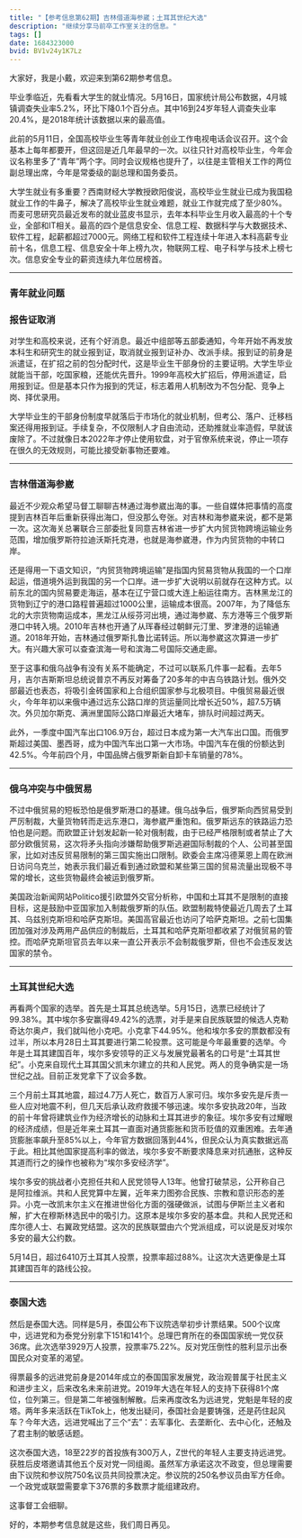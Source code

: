 ```yaml
---
title: "【参考信息第62期】吉林借道海参崴；土耳其世纪大选"
description: "继续分享马前卒工作室关注的信息。"
tags: []
date: 1684323000
bvid: BV1v24y1K7Lz
---
```

大家好，我是小戴，欢迎来到第62期参考信息。

毕业季临近，先看看大学生的就业情况。5月16日，国家统计局公布数据，4月城镇调查失业率5.2%，环比下降0.1个百分点。其中16到24岁年轻人调查失业率20.4%，是2018年统计该数据以来的最高值。

此前的5月11日，全国高校毕业生等青年就业创业工作电视电话会议召开。这个会基本上每年都要开，但这回是近几年最早的一次。以往只针对高校毕业生，今年会议名称里多了“青年”两个字。同时会议规格也提升了，以往是主管相关工作的两位副总理出席，今年是常委级的副总理和国务委员。

大学生就业有多重要？西南财经大学教授欧阳俊说，高校毕业生就业已成为我国稳就业工作的牛鼻子，解决了高校毕业生就业难题，就业工作就完成了至少80%。而麦可思研究员最近发布的就业蓝皮书显示，去年本科毕业生月收入最高的十个专业，全部和IT相关。最高的四个是信息安全、信息工程、数据科学与大数据技术、软件工程，起薪都超过7000元。网络工程和软件工程连续十年进入本科高薪专业前十名，信息工程、信息安全十年上榜九次，物联网工程、电子科学与技术上榜七次。信息安全专业的薪资连续九年位居榜首。

---

### 青年就业问题

### 报告证取消

对学生和高校来说，还有个好消息。最近中组部等五部委通知，今年开始不再发放本科生和研究生的就业报到证，取消就业报到证补办、改派手续。报到证的前身是派遣证，在扩招之前的包分配时代，这是毕业生干部身份的主要证明。大学生毕业就能当干部，吃国家粮，还能优先晋升。1999年高校大扩招后，停用派遣证，启用报到证。但是基本只作为报到的凭证，标志着用人机制改为不包分配、竞争上岗、择优录用。

大学毕业生的干部身份制度早就落后于市场化的就业机制，但考公、落户、迁移档案还得用报到证。手续复杂，不仅限制人才自由流动，还助推就业率造假，早就该废除了。不过就像日本2022年才停止使用软盘，对于官僚系统来说，停止一项存在很久的无效规则，可能比接受新事物还要难。

---

### 吉林借道海参崴

最近不少观众希望马督工聊聊吉林通过海参崴出海的事。一些自媒体把事情的高度提到吉林百年后重新获得出海口，但没那么夸张。对吉林和海参崴来说，都不是第一次。这次海关总署联合三部委批复同意吉林省进一步扩大内贸货物跨境运输业务范围，增加俄罗斯符拉迪沃斯托克港，也就是海参崴港，作为内贸货物的中转口岸。

还是得用一下语文知识，“内贸货物跨境运输”是指国内贸易货物从我国的一个口岸起运，借道境外运到我国的另一个口岸。进一步扩大说明以前就存在这种方式。以前东北的国内贸易要走海运，基本在辽宁营口或大连上船运往南方。吉林黑龙江的货物到辽宁的港口路程普遍超过1000公里，运输成本很高。2007年，为了降低东北的大宗货物南运成本，黑龙江从绥芬河出境，通过海参崴、东方港等三个俄罗斯港口中转入境。2010年吉林也开通了从珲春经过朝鲜元汀里、罗津港的运输通道。2018年开始，吉林通过俄罗斯扎鲁比诺转运。所以海参崴这次算进一步扩大。有兴趣大家可以查查滨海一号和滨海二号国际交通走廊。

至于这事和俄乌战争有没有关系不能确定，不过可以联系几件事一起看。去年5月，吉尔吉斯斯坦总统说普京不再反对筹备了20多年的中吉乌铁路计划。俄外交部最近也表态，将吸引金砖国家和上合组织国家参与北极项目。中俄贸易最近很火，今年年初以来俄中通过远东公路口岸的货运量同比增长近50%，超7.5万辆次。外贝加尔斯克、满洲里国际公路口岸最近大堵车，排队时间超过两天。

此外，一季度中国汽车出口106.9万台，超过日本成为第一大汽车出口国。而俄罗斯超过美国、墨西哥，成为中国汽车出口第一大市场。中国汽车在俄的份额达到42.5%。今年前四个月，中国品牌占俄罗斯新自卸卡车销量的78%。

---

### 俄乌冲突与中俄贸易

不过中俄贸易的短板恐怕是俄罗斯港口的基建。俄乌战争后，俄罗斯向西贸易受到严厉制裁，大量货物转而走远东港口，海参崴严重饱和。俄罗斯远东的铁路运力恐怕也是问题。而欧盟正计划发起新一轮对俄制裁，由于已经严格限制或者禁止了大部分欧俄贸易，这次将矛头指向涉嫌帮助俄罗斯逃避国际制裁的个人、公司甚至国家，比如对违反贸易限制的第三国实施出口限制。欧委会主席冯德莱恩上周在欧洲日访问乌克兰，她表示我们最近看到通过欧盟和某些第三国的贸易流量出现极不寻常的增长，这些货物最终会被运到俄罗斯。

美国政治新闻网站Politico援引欧盟外交官分析称，中国和土耳其不是限制的直接目标，这是鼓励中亚国家加入制裁俄罗斯的队伍。欧盟制裁特使最近几周去了土耳其、乌兹别克斯坦和哈萨克斯坦。美国高官最近也访问了哈萨克斯坦。之前七国集团加强对涉及两用产品供应的制裁后，土耳其和哈萨克斯坦都收紧了对俄贸易的管控。而哈萨克斯坦官员去年以来一直公开表示不会制裁俄罗斯，但也不会违反发达国家的禁令。

---

### 土耳其世纪大选

再看两个国家的选举。首先是土耳其总统选举。5月15日，选票已经统计了99.38%。其中埃尔多安赢得49.42%的选票，对手是来自民族联盟的候选人克勒奇达尔奥卢，我们就叫他小克吧。小克拿下44.95%。他和埃尔多安的票数都没有过半，所以本月28日土耳其要进行第二轮投票。这可能是今年最重要的选举。今年是土耳其建国百年，埃尔多安领导的正义与发展党最著名的口号是“土耳其世纪”。小克来自现代土耳其国父凯末尔建立的共和人民党。两人的竞争确实是一场世纪之战。目前正发党拿下了议会多数。

三个月前土耳其地震，超过4.7万人死亡，数百万人家可归。埃尔多安先是斥责一些人应对地震不利，但几天后承认政府救援不够迅速。埃尔多安执政20年，当政的前十年曾将建筑业作为经济增长的动脉和土耳其进步的象征。埃尔多安有过耀眼的经济成绩，但是近年来土耳其一直面对通货膨胀和货币贬值的双重困难。去年通货膨胀率飙升至85%以上，今年官方数据回落到44%，但民众认为真实数据远高于此。相比其他国家提高利率的做法，埃尔多安不断要求降息来对抗通胀，这种反其道而行之的操作也被称为“埃尔多安经济学”。

埃尔多安的挑战者小克担任共和人民党领导人13年。他曾打破禁忌，公开称自己是阿拉维派。共和人民党算中左翼，近年来力图弥合民族、宗教和意识形态的差异。小克一改凯末尔主义在推进世俗化方面的强硬做派，试图与伊斯兰主义者和解，扩大在穆斯林选民中的吸引力。这原本是埃尔多安的基本盘。共和人民党还和库尔德人士、右翼政党结盟。这次的民族联盟由六个党派组成，可以说是反对埃尔多安的最大公约数。

5月14日，超过6410万土耳其人投票，投票率超过88%。让这次大选更像是土耳其建国百年的路线公投。

---

### 泰国大选

然后是泰国大选。同样是5月，泰国公布下议院选举初步计票结果。500个议席中，远进党和为泰党分别拿下151和141个。总理巴育所在的泰国国家统一党仅获36席。此次选举3929万人投票，投票率75.22%。反对党压倒性的胜利显示出泰国民众对变革的渴望。

得票最多的远进党前身是2014年成立的泰国国家发展党，政治观普属于社民主义和进步主义，后来改名未来前进党。2019年大选在年轻人的支持下获得81个席位，位列第三。但是第二年被强制解散。后来再度改名为远进党，党魁是年轻的皮塔。两年多来活跃在TikTok上，他发出疑问，泰国社会是要铸强，还是药住起风车？今年大选，远进党喊出了三个“去”：去军事化、去垄断化、去中心化，还触及了君主制的敏感话题。

这次泰国大选，18至22岁的首投族有300万人，Z世代的年轻人主要支持远进党。获胜后皮塔邀请其他五个反对党一同组阁。虽然军方承诺这次不政变，但总理需要由下议院和参议院750名议员共同投票决定。参议院的250名参议员由军方任命。一个政党或联盟需要拿下376票的多数票才能组建政府。

这事督工会细聊。

好的，本期参考信息就是这些，我们周日再见。

